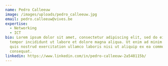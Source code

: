 ```yaml
---
name: Pedro Calleeuw
image: /images/uploads/pedro_calleeuw.jpg
email: pedro.calleeuw@vives.be
expertise:
  - Networking
  - ICT
bio: Lorem ipsum dolor sit amet, consectetur adipiscing elit, sed do eiusmod
  tempor incididunt ut labore et dolore magna aliqua. Ut enim ad minim veniam,
  quis nostrud exercitation ullamco laboris nisi ut aliquip ex ea commodo
  consequat.
linkedin: https://www.linkedin.com/in/pedro-calleeuw-2a548115b/
---
```

